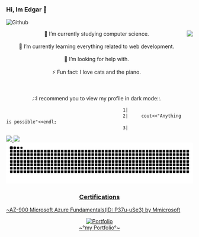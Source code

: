 ### Hi, Im Edgar 👋

<!-- cover -->
![Github](https://user-images.githubusercontent.com/69487958/129805905-168fd73e-1d25-42fe-ac49-e757a584c338.gif)

<!-- Me .GIF -->
 <img align="right" height="220em" align="right" src="https://user-images.githubusercontent.com/69487958/131787093-8fb23d0a-f70f-4c06-a4ab-fb310f38111a.gif"/>
 
 <!-- About me -->
 <div align="center">
 🔭 I’m currently studying computer science. <br><br>
 🌱 I’m currently learning everything related to web development. <br><br>
 🤔 I’m looking for help with.<br><br>
 ⚡ Fun fact: I love cats and the piano. <br><br><br>
 
  .::I recommend you to view my profile in dark mode::.<br>
</div>          

<!-- Inspiration -->
                                                1|
                                                2|     cout<<"Anything is possible"<<endl;
                                                3|


<!-- DarkMode SnakeGame -->



<!-- Stadistics -->
<div>  
  <a href="https://github.com/EdgarAnt">
  <img height="180em" src="https://github-readme-stats.vercel.app/api?username=EdgarAnt&show_icons=true&theme=tokyonight"/>
  <img height="120em" src="https://github-readme-stats.vercel.app/api/top-langs/?username=EdgarAnt&layout=compact&langs_count=16&theme=tokyonight"/>

<!-- Snake Game -->

  
  <img alt="snake eating my contributions" src="https://raw.githubusercontent.com/EdgarAnt/EdgarAnt/output/github-contribution-grid-snake.svg" />

</div>


<div>
 
 <h3 align="center">Certifications</h3>
 
 <!-- Certifactes -->
 <p>~AZ-900 Microsoft Azure Fundamentals(ID: P37u-uSe3) by Mmicrosoft<p>

</div>



<!-- My portfolio -->

<div align=center>
  <a href="https://edgarant.github.io/">
    <img src="https://media.giphy.com/media/kxpZvoYJWxnuxvByQR/giphy.gif" alt="Portfolio" width="20%" height="20%" quality="20%">
  </a>
  <br>
  <a href="https://edgarant.fly.dev">
  ~°my Portfolio°~<br><br><br></br>
</div>


<!-- Icons -->



